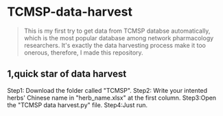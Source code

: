 # TCMSP-data-harvest
>This is my first try to get data from TCMSP databse automatically, which is the most popular database among network pharmacology researchers. It's exactly the data harvesting process make it too onerous, therefore, I made this repository.    

## 1,quick star of data harvest
  Step1: Download the folder called "TCMSP".
  Step2: Write your intented herbs' Chinese name in "herb_name.xlsx" at the first column.
  Step3:Open the "TCMSP data harvest.py" file.
  Step4:Just run.
